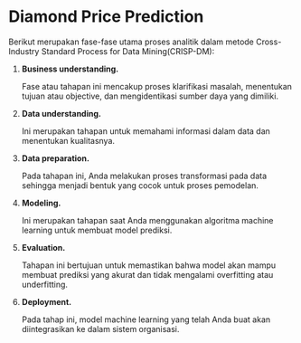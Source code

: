 # Diamond Price Prediction

Berikut merupakan fase-fase utama proses analitik dalam metode Cross-Industry Standard Process for Data Mining(CRISP-DM):

1. **Business understanding.**
   
    Fase atau tahapan ini mencakup proses klarifikasi masalah, menentukan tujuan atau objective, dan mengidentikasi sumber daya yang dimiliki.
2. **Data understanding.**
   
    Ini merupakan tahapan untuk memahami informasi dalam data dan menentukan kualitasnya.
3. **Data preparation.**

    Pada tahapan ini, Anda melakukan proses transformasi pada data sehingga menjadi bentuk yang cocok untuk proses pemodelan.
4. **Modeling.**
 
    Ini merupakan tahapan saat Anda menggunakan algoritma machine learning untuk membuat model prediksi.
   
5. **Evaluation.**
 
    Tahapan ini bertujuan untuk memastikan bahwa model akan mampu membuat prediksi yang akurat dan tidak mengalami overfitting atau underfitting.
   
6. **Deployment.**
    
    Pada tahap ini, model machine learning yang telah Anda buat akan diintegrasikan ke dalam sistem organisasi. 
